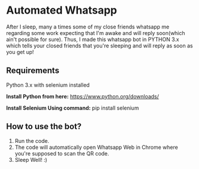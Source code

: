 # Automated Whatsapp

After I sleep, many a times some of my close friends whatsapp me regarding some work expecting that I'm awake and will reply soon(which ain't possible for sure). Thus, I made this whatsapp bot in PYTHON 3.x which tells your closed friends that you're sleeping and will reply as soon as you get up!

## Requirements
Python 3.x with selenium installed

**Install Python from here:** https://www.python.org/downloads/

**Install Selenium Using command:** pip install selenium

## How to use the bot?

1. Run the code.
2. The code will automatically open Whatsapp Web in Chrome where you're supposed to scan the QR code.
3. Sleep Well! :)
